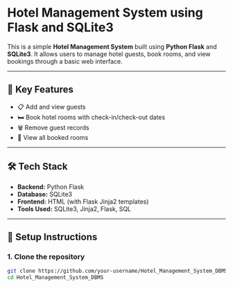 # Hotel Management System using Flask and SQLite3

This is a simple **Hotel Management System** built using **Python Flask** and **SQLite3**. It allows users to manage hotel guests, book rooms, and view bookings through a basic web interface.

---

## 📌 Key Features

- 📋 Add and view guests
- 🛏️ Book hotel rooms with check-in/check-out dates
- 🗑️ Remove guest records
- 📄 View all booked rooms

---

## 🛠️ Tech Stack

- **Backend:** Python Flask
- **Database:** SQLite3
- **Frontend:** HTML (with Flask Jinja2 templates)
- **Tools Used:** SQLite3, Jinja2, Flask, SQL

---

## 🔧 Setup Instructions

### 1. Clone the repository
```bash
git clone https://github.com/your-username/Hotel_Management_System_DBMS.git
cd Hotel_Management_System_DBMS
